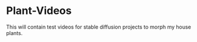 # Plant-Videos
This will contain test videos for stable diffusion projects to morph my house plants.
